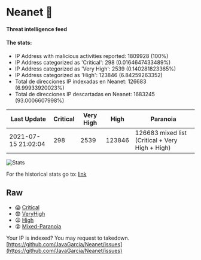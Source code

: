 # Neanet :hocho:
#### Threat intelligence feed
#### The stats:

- IP Address with malicious activities reported: 1809928 (100%)
- IP Address categorized as 'Critical':  298 (0.0164647433489%)
- IP Address categorized as 'Very High':  2539 (0.140281823365%)
- IP Address categorized as 'High':  123846 (6.84259263352)
- Total de direcciones IP indexadas en Neanet:  126683 (6.99933920023%)
- Total de direcciones IP descartadas en Neanet:  1683245 (93.0006607998%)

| Last Update | Critical | Very High | High | Paranoia |
| --- | --- | --- | --- | --- |
| 2021-07-15 21:02:04 | 298 | 2539 | 123846 | 126683 mixed list (Critical + Very High + High)|

![Stats](https://docs.google.com/spreadsheets/d/e/2PACX-1vSnaNMIXVabIpDJjufMlzH7poXnshF3mgd8Is1g9ytUEzVsP5my4Trn8f-xkoLLQ38xpL3HtmUexLo6/pubchart?oid=501124687&format=image)

For the historical stats go to: [link](/stats.csv)
## Raw
- :scream: [Critical](https://raw.githubusercontent.com/JavaGarcia/Neanet/master/blacklists/neanet_critical.txt)
- :fearful: [VeryHigh](https://raw.githubusercontent.com/JavaGarcia/Neanet/master/blacklists/neanet_veryHigh.txtt)
- :frowning: [High](https://raw.githubusercontent.com/JavaGarcia/Neanet/master/blacklists/neanet_high.txt)
- :dizzy_face: [Mixed-Paranoia](https://raw.githubusercontent.com/JavaGarcia/Neanet/master/blacklists/neanet_all.txt)


Your IP is indexed? You may request to takedown. [https://github.com/JavaGarcia/Neanet/issues](https://github.com/JavaGarcia/Neanet/issues)











































































































































































































































































































































































































































































































































































































































































































































































































































































































































































































































































































































































































































































































































































































































































































































































































































































































































































































































































































































































































































































































































































































































































































































































































































































































































































































































































































































































































































































































































































































































































































































































































































































































































































































































































































































































































































































































































































































































































































































































































































































































































































































































































































































































































































































































































































































































































































































































































































































































































































































































































































































































































































































































































































































































































































































































































































































































































































































































































































































































































































































































































































































































































































































































































































































































































































































































































































































































































































































































































































































































































































































































































































































































































































































































































































































































































































































































































































































